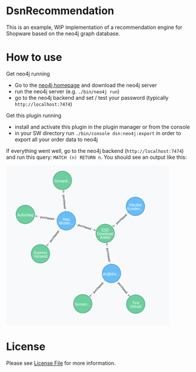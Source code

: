 # DsnRecommendation
This is an example, WIP implementation of a recommendation engine for Shopware based on the
neo4j graph database.

# How to use
Get neo4j running
* Go to the [neo4j homepage](neo4j.com/download/) and download the neo4j server
* run the neo4j server (e.g. `./bin/neo4j run`)
* go to the neo4j backend and set / test your password (typically `http://localhost:7474`)

Get this plugin running
* install and activate this plugin in the plugin manager or from the console
* in your SW directory run `./bin/console dsn:neo4j:export` in order to export all your order data to neo4j

If everything went well, go to the neo4j backend (`http://localhost:7474`) and run this query: `MATCH (n) RETURN n`.
You should see an output like this:

![neo4j graph](docs/reco.png)

# License

Please see [License File](LICENSE) for more information.